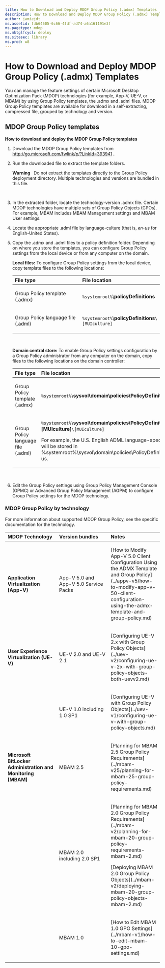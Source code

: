 ```yaml
---
title: How to Download and Deploy MDOP Group Policy (.admx) Templates
description: How to Download and Deploy MDOP Group Policy (.admx) Templates
author: jamiejdt
ms.assetid: fdb64505-6c66-4fdf-ad74-a6a161191e3f
ms.pagetype: mdop
ms.mktglfcycl: deploy
ms.sitesec: library
ms.prod: w8
---
```



# How to Download and Deploy MDOP Group Policy (.admx) Templates


You can manage the feature settings of certain Microsoft Desktop Optimization Pack (MDOP) technologies (for example, App-V, UE-V, or MBAM) by using Group Policy templates, the .admx and .adml files. MDOP Group Policy templates are available for download in a self-extracting, compressed file, grouped by technology and version.

## MDOP Group Policy templates


**How to download and deploy the MDOP Group Policy templates**

1.  Download the MDOP Group Policy templates from <http://go.microsoft.com/fwlink/p/?LinkId=393941> .

2.  Run the downloaded file to extract the template folders.

    **Warning**  
    Do not extract the templates directly to the Group Policy deployment directory. Multiple technologies and versions are bundled in this file.

     

3.  In the extracted folder, locate the technology-version .admx file. Certain MDOP technologies have multiple sets of Group Policy Objects (GPOs). For example, MBAM includes MBAM Management settings and MBAM User settings.

4.  Locate the appropriate .adml file by language-culture (that is, *en-us* for English-United States).

5.  Copy the .admx and .adml files to a policy definition folder. Depending on where you store the templates, you can configure Group Policy settings from the local device or from any computer on the domain.

    **Local files:** To configure Group Policy settings from the local device, copy template files to the following locations:

    <table>
    <colgroup>
    <col width="50%" />
    <col width="50%" />
    </colgroup>
    <thead>
    <tr class="header">
    <th align="left">File type</th>
    <th align="left">File location</th>
    </tr>
    </thead>
    <tbody>
    <tr class="odd">
    <td align="left"><p>Group Policy template (.admx)</p></td>
    <td align="left"><p><code>%systemroot%</code>\<strong>policyDefinitions</strong></p></td>
    </tr>
    <tr class="even">
    <td align="left"><p>Group Policy language file (.adml)</p></td>
    <td align="left"><p><code>%systemroot%</code>\<strong>policyDefinitions</strong><code>\[MUIculture]</code></p></td>
    </tr>
    </tbody>
    </table>

     

    **Domain central store:** To enable Group Policy settings configuration by a Group Policy administrator from any computer on the domain, copy files to the following locations on the domain controller:

    <table>
    <colgroup>
    <col width="50%" />
    <col width="50%" />
    </colgroup>
    <thead>
    <tr class="header">
    <th align="left">File type</th>
    <th align="left">File location</th>
    </tr>
    </thead>
    <tbody>
    <tr class="odd">
    <td align="left"><p>Group Policy template (.admx)</p></td>
    <td align="left"><p><code>%systemroot%</code>\<strong>sysvol\domain\policies\PolicyDefinitions</strong></p></td>
    </tr>
    <tr class="even">
    <td align="left"><p>Group Policy language file (.adml)</p></td>
    <td align="left"><p><code>%systemroot%</code>\<strong>sysvol\domain\policies\PolicyDefinitions\[MUIculture]</strong><code>\[MUIculture]</code></p>
    <p>For example, the U.S. English ADML language-specific file will be stored in %systemroot%\sysvol\domain\policies\PolicyDefinitions\en-us.</p></td>
    </tr>
    </tbody>
    </table>

     

6.  Edit the Group Policy settings using Group Policy Management Console (GPMC) or Advanced Group Policy Management (AGPM) to configure Group Policy settings for the MDOP technology.

### MDOP Group Policy by technology

For more information about supported MDOP Group Policy, see the specific documentation for the technology.

<table>
<colgroup>
<col width="33%" />
<col width="33%" />
<col width="33%" />
</colgroup>
<thead>
<tr class="header">
<th align="left">MDOP Technology</th>
<th align="left">Version bundles</th>
<th align="left">Notes</th>
</tr>
</thead>
<tbody>
<tr class="odd">
<td align="left"><p><strong>Application Virtualization (App-V)</strong></p></td>
<td align="left"><p>App-V 5.0 and App-V 5.0 Service Packs</p></td>
<td align="left"><p>[How to Modify App-V 5.0 Client Configuration Using the ADMX Template and Group Policy](../appv-v5/how-to-modify-app-v-50-client-configuration-using-the-admx-template-and-group-policy.md)</p></td>
</tr>
<tr class="even">
<td align="left"><p><strong>User Experience Virtualization (UE-V)</strong></p></td>
<td align="left"><p>UE-V 2.0 and UE-V 2.1</p></td>
<td align="left"><p>[Configuring UE-V 2.x with Group Policy Objects](../uev-v2/configuring-ue-v-2x-with-group-policy-objects-both-uevv2.md)</p></td>
</tr>
<tr class="odd">
<td align="left"><p></p></td>
<td align="left"><p>UE-V 1.0 including 1.0 SP1</p></td>
<td align="left"><p>[Configuring UE-V with Group Policy Objects](../uev-v1/configuring-ue-v-with-group-policy-objects.md)</p></td>
</tr>
<tr class="even">
<td align="left"><p><strong>Microsoft BitLocker Administration and Monitoring (MBAM)</strong></p></td>
<td align="left"><p>MBAM 2.5</p></td>
<td align="left"><p>[Planning for MBAM 2.5 Group Policy Requirements](../mbam-v25/planning-for-mbam-25-group-policy-requirements.md)</p></td>
</tr>
<tr class="odd">
<td align="left"><p></p></td>
<td align="left"><p>MBAM 2.0 including 2.0 SP1</p></td>
<td align="left"><p>[Planning for MBAM 2.0 Group Policy Requirements](../mbam-v2/planning-for-mbam-20-group-policy-requirements-mbam-2.md)</p>
<p>[Deploying MBAM 2.0 Group Policy Objects](../mbam-v2/deploying-mbam-20-group-policy-objects-mbam-2.md)</p></td>
</tr>
<tr class="even">
<td align="left"><p></p></td>
<td align="left"><p>MBAM 1.0</p></td>
<td align="left"><p>[How to Edit MBAM 1.0 GPO Settings](../mbam-v1/how-to-edit-mbam-10-gpo-settings.md)</p></td>
</tr>
</tbody>
</table>

 

 

 





